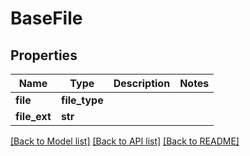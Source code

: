 # BaseFile


## Properties
Name | Type | Description | Notes
------------ | ------------- | ------------- | -------------
**file** | **file_type** |  | 
**file_ext** | **str** |  | 

[[Back to Model list]](../README.md#documentation-for-models) [[Back to API list]](../README.md#documentation-for-api-endpoints) [[Back to README]](../README.md)



